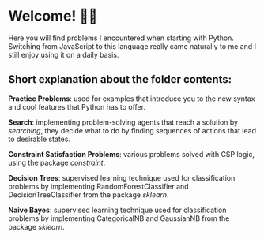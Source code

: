 # Welcome! 👋🏻

Here you will find problems I encountered when starting with Python.</br>
Switching from JavaScript to this language really came naturally to me and I still enjoy using it on a daily basis. 

## Short explanation about the folder contents:
**Practice Problems**: used for examples that introduce you to the new syntax and cool features that Python has to offer.

**Search**: implementing problem-solving agents that reach a solution by *searching*, they decide what to do by finding sequences of actions that lead to desirable states.

**Constraint Satisfaction Problems**: various problems solved with CSP logic, using the package <i>constraint</i>.

**Decision Trees**: supervised learning technique used for classification problems by implementing RandomForestClassifier and DecisionTreeClassifier from the package <i>sklearn</i>. 

**Naive Bayes**: supervised learning technique used for classification problems by implementing CategoricalNB and GaussianNB from the package <i>sklearn</i>. 
